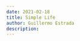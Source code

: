 ```yaml
---
date: 2021-02-18
title: Simple Life
author: Guillermo Estrada
description: 
---
```

<script>
{{<include "posts/the-game-of-life/simple-life.js" safe>}}
</script>
